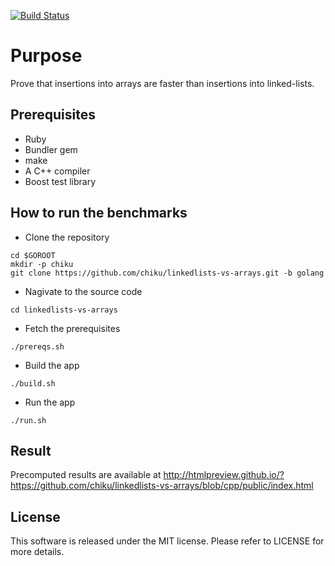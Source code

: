 [![Build Status](https://travis-ci.org/chiku/linkedlists-vs-arrays.svg?branch=cpp)](https://travis-ci.org/chiku/linkedlists-vs-arrays)

Purpose
=======

Prove that insertions into arrays are faster than insertions into linked-lists.

Prerequisites
-------------
* Ruby
* Bundler gem
* make
* A C++ compiler
* Boost test library

How to run the benchmarks
-------------------------

* Clone the repository
```
cd $GOROOT
mkdir -p chiku
git clone https://github.com/chiku/linkedlists-vs-arrays.git -b golang
```
* Nagivate to the source code
```
cd linkedlists-vs-arrays
```
* Fetch the prerequisites
```
./prereqs.sh
```
* Build the app
```
./build.sh
```
* Run the app
```
./run.sh
```

Result
------

Precomputed results are available at http://htmlpreview.github.io/?https://github.com/chiku/linkedlists-vs-arrays/blob/cpp/public/index.html

License
-------
This software is released under the MIT license. Please refer to LICENSE for more details.
